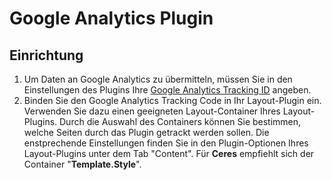 # Google Analytics Plugin

## Einrichtung

1. Um Daten an Google Analytics zu übermitteln, müssen Sie in den Einstellungen des Plugins Ihre [Google Analytics Tracking ID](https://support.google.com/analytics/answer/1032385?hl) angeben.
2. Binden Sie den Google Analytics Tracking Code in Ihr Layout-Plugin ein. Verwenden Sie dazu einen geeigneten Layout-Container Ihres Layout-Plugins. 
Durch die Auswahl des Containers können Sie bestimmen, welche Seiten durch das Plugin getrackt werden sollen. 
Die enstprechende Einstellungen finden Sie in den Plugin-Optionen Ihres Layout-Plugins unter dem Tab "Content".
Für **Ceres** empfiehlt sich der Container "**Template.Style**".
